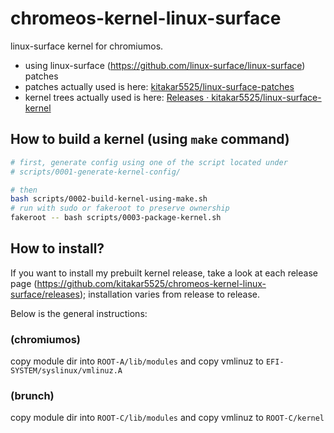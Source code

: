 # chromeos-kernel-linux-surface

linux-surface kernel for chromiumos.

- using linux-surface (https://github.com/linux-surface/linux-surface) patches
- patches actually used is here: [kitakar5525/linux-surface-patches](https://github.com/kitakar5525/linux-surface-patches)
- kernel trees actually used is here: [Releases · kitakar5525/linux-surface-kernel](https://github.com/kitakar5525/linux-surface-kernel/releases)



## How to build a kernel (using `make` command)

```bash
# first, generate config using one of the script located under
# scripts/0001-generate-kernel-config/

# then
bash scripts/0002-build-kernel-using-make.sh
# run with sudo or fakeroot to preserve ownership
fakeroot -- bash scripts/0003-package-kernel.sh
```



## How to install?

If you want to install my prebuilt kernel release, take a look at each release page (https://github.com/kitakar5525/chromeos-kernel-linux-surface/releases); installation varies from release to release.

Below is the general instructions:

### (chromiumos)
copy module dir into `ROOT-A/lib/modules` and copy vmlinuz to `EFI-SYSTEM/syslinux/vmlinuz.A`

### (brunch)
copy module dir into `ROOT-C/lib/modules` and copy vmlinuz to `ROOT-C/kernel`
